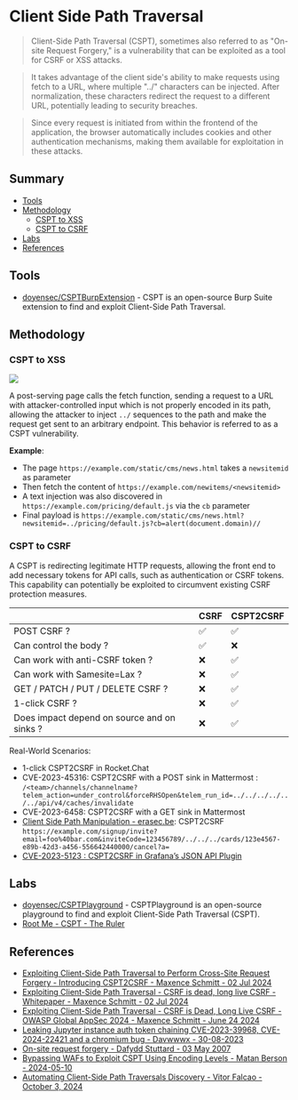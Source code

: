 # Client Side Path Traversal

> Client-Side Path Traversal (CSPT), sometimes also referred to as "On-site Request Forgery," is a vulnerability that can be exploited as a tool for CSRF or XSS attacks.  

> It takes advantage of the client side's ability to make requests using fetch to a URL, where multiple "../" characters can be injected. After normalization, these characters redirect the request to a different URL, potentially leading to security breaches.  

> Since every request is initiated from within the frontend of the application, the browser automatically includes cookies and other authentication mechanisms, making them available for exploitation in these attacks.


## Summary

* [Tools](#tools)
* [Methodology](#methodology)
    * [CSPT to XSS](#cspt-to-xss)
    * [CSPT to CSRF](#cspt-to-xss)
* [Labs](#labs)
* [References](#references)


## Tools

* [doyensec/CSPTBurpExtension](https://github.com/doyensec/CSPTBurpExtension) - CSPT is an open-source Burp Suite extension to find and exploit Client-Side Path Traversal.


## Methodology

### CSPT to XSS

![](https://matanber.com/images/blog/cspt-query-param.png)

A post-serving page calls the fetch function, sending a request to a URL with attacker-controlled input which is not properly encoded in its path, allowing the attacker to inject `../` sequences to the path and make the request get sent to an arbitrary endpoint. This behavior is referred to as a CSPT vulnerability.

**Example**:

* The page `https://example.com/static/cms/news.html` takes a `newsitemid` as parameter
* Then fetch the content of `https://example.com/newitems/<newsitemid>`
* A text injection was also discovered in `https://example.com/pricing/default.js` via the `cb` parameter
* Final payload is `https://example.com/static/cms/news.html?newsitemid=../pricing/default.js?cb=alert(document.domain)//`


### CSPT to CSRF

A CSPT is redirecting legitimate HTTP requests, allowing the front end to add necessary tokens for API calls, such as authentication or CSRF tokens. This capability can potentially be exploited to circumvent existing CSRF protection measures.

|                                             | CSRF               | CSPT2CSRF          |
| ------------------------------------------- | -----------------  | ------------------ |
| POST CSRF ?                                 | :white_check_mark: | :white_check_mark: |
| Can control the body ?                      | :white_check_mark: | :x:                |
| Can work with anti-CSRF token ?             | :x:                | :white_check_mark: |
| Can work with Samesite=Lax ?                | :x:                | :white_check_mark: |
| GET / PATCH / PUT / DELETE CSRF ?           | :x:                | :white_check_mark: |
| 1-click CSRF ?                              | :x:                | :white_check_mark: |
| Does impact depend on source and on sinks ? | :x:                | :white_check_mark: |


Real-World Scenarios:

* 1-click CSPT2CSRF in Rocket.Chat
* CVE-2023-45316: CSPT2CSRF with a POST sink in Mattermost : `/<team>/channels/channelname?telem_action=under_control&forceRHSOpen&telem_run_id=../../../../../../api/v4/caches/invalidate`
* CVE-2023-6458: CSPT2CSRF with a GET sink in Mattermost
* [Client Side Path Manipulation - erasec.be](https://www.erasec.be/blog/client-side-path-manipulation/): CSPT2CSRF `https://example.com/signup/invite?email=foo%40bar.com&inviteCode=123456789/../../../cards/123e4567-e89b-42d3-a456-556642440000/cancel?a=`
* [CVE-2023-5123 : CSPT2CSRF in Grafana’s JSON API Plugin](https://medium.com/@maxime.escourbiac/grafana-cve-2023-5123-write-up-74e1be7ef652) 


## Labs

* [doyensec/CSPTPlayground](https://github.com/doyensec/CSPTPlayground) - CSPTPlayground is an open-source playground to find and exploit Client-Side Path Traversal (CSPT).
* [Root Me - CSPT - The Ruler](https://www.root-me.org/en/Challenges/Web-Client/CSPT-The-Ruler)


## References

- [Exploiting Client-Side Path Traversal to Perform Cross-Site Request Forgery - Introducing CSPT2CSRF - Maxence Schmitt - 02 Jul 2024](https://blog.doyensec.com/2024/07/02/cspt2csrf.html)
- [Exploiting Client-Side Path Traversal - CSRF is dead, long live CSRF - Whitepaper - Maxence Schmitt - 02 Jul 2024](https://www.doyensec.com/resources/Doyensec_CSPT2CSRF_Whitepaper.pdf)
- [Exploiting Client-Side Path Traversal - CSRF is Dead, Long Live CSRF - OWASP Global AppSec 2024 - Maxence Schmitt - June 24 2024](https://www.doyensec.com/resources/Doyensec_CSPT2CSRF_OWASP_Appsec_Lisbon.pdf)
- [Leaking Jupyter instance auth token chaining CVE-2023-39968, CVE-2024-22421 and a chromium bug - Davwwwx - 30-08-2023](https://blog.xss.am/2023/08/cve-2023-39968-jupyter-token-leak/)
- [On-site request forgery - Dafydd Stuttard - 03 May 2007](https://portswigger.net/blog/on-site-request-forgery)
- [Bypassing WAFs to Exploit CSPT Using Encoding Levels - Matan Berson - 2024-05-10](https://matanber.com/blog/cspt-levels)
- [Automating Client-Side Path Traversals Discovery - Vitor Falcao - October 3, 2024](https://vitorfalcao.com/posts/automating-cspt-discovery/)
